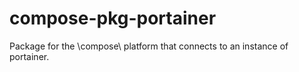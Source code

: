# compose-pkg-portainer

Package for the \compose\ platform that connects to an instance of portainer.
